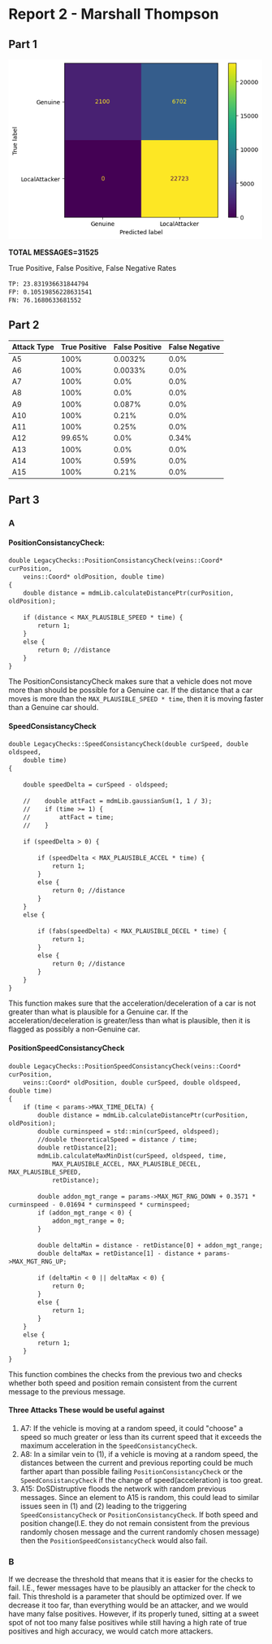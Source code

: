 # **Report 2 - Marshall Thompson**


## Part 1
<img src="figures\part1.png" width=500>

**TOTAL MESSAGES=31525**

True Positive, False Positive, False Negative Rates 
```
TP: 23.831936631844794
FP: 0.10519856228631541
FN: 76.1680633681552
```
## Part 2

|Attack Type| True Positive | False Positive | False Negative |
| ----------- | ----------- | ----------- | ----------- | 
|A5           | 100%        | 0.0032%     | 0.0%        |
|A6           | 100%        | 0.0033%     | 0.0%        |
|A7           | 100%        | 0.0%        | 0.0%        |
|A8           | 100%        | 0.0%        | 0.0%        |
|A9           | 100%        | 0.087%      | 0.0%        |
|A10          | 100%        | 0.21%       | 0.0%        |
|A11          | 100%        | 0.25%       | 0.0%        |
|A12          | 99.65%      | 0.0%        | 0.34%       |
|A13          | 100%        | 0.0%        | 0.0%        |
|A14          | 100%        | 0.59%       | 0.0%        |
|A15          | 100%        | 0.21%       | 0.0%        |


## Part 3

### A
#### PositionConsistancyCheck:

```
double LegacyChecks::PositionConsistancyCheck(veins::Coord* curPosition,
    veins::Coord* oldPosition, double time)
{
    double distance = mdmLib.calculateDistancePtr(curPosition, oldPosition);

    if (distance < MAX_PLAUSIBLE_SPEED * time) {
        return 1;
    }
    else {
        return 0; //distance
    }
}
```

The PositionConsistancyCheck makes sure that a vehicle does not move more than should be possible for a Genuine car. If the distance that a car moves is more than the ```MAX_PLAUSIBLE_SPEED * time```, then it is moving faster than a Genuine car should.

#### SpeedConsistancyCheck
```
double LegacyChecks::SpeedConsistancyCheck(double curSpeed, double oldspeed,
    double time)
{

    double speedDelta = curSpeed - oldspeed;

    //    double attFact = mdmLib.gaussianSum(1, 1 / 3);
    //    if (time >= 1) {
    //        attFact = time;
    //    }

    if (speedDelta > 0) {

        if (speedDelta < MAX_PLAUSIBLE_ACCEL * time) {
            return 1;
        }
        else {
            return 0; //distance
        }
    }
    else {

        if (fabs(speedDelta) < MAX_PLAUSIBLE_DECEL * time) {
            return 1;
        }
        else {
            return 0; //distance
        }
    }
}
```
This function makes sure that the acceleration/deceleration of a car is not greater than what is plausible for a Genuine car. If the acceleration/deceleration is greater/less than what is plausible, then it is flagged as possibly a non-Genuine car.

#### PositionSpeedConsistancyCheck

```
double LegacyChecks::PositionSpeedConsistancyCheck(veins::Coord* curPosition,
    veins::Coord* oldPosition, double curSpeed, double oldspeed, double time)
{
    if (time < params->MAX_TIME_DELTA) {
        double distance = mdmLib.calculateDistancePtr(curPosition, oldPosition);
        double curminspeed = std::min(curSpeed, oldspeed);
        //double theoreticalSpeed = distance / time;
        double retDistance[2];
        mdmLib.calculateMaxMinDist(curSpeed, oldspeed, time,
            MAX_PLAUSIBLE_ACCEL, MAX_PLAUSIBLE_DECEL, MAX_PLAUSIBLE_SPEED,
            retDistance);

        double addon_mgt_range = params->MAX_MGT_RNG_DOWN + 0.3571 * curminspeed - 0.01694 * curminspeed * curminspeed;
        if (addon_mgt_range < 0) {
            addon_mgt_range = 0;
        }

        double deltaMin = distance - retDistance[0] + addon_mgt_range;
        double deltaMax = retDistance[1] - distance + params->MAX_MGT_RNG_UP;

        if (deltaMin < 0 || deltaMax < 0) {
            return 0;
        }
        else {
            return 1;
        }
    }
    else {
        return 1;
    }
}
```

This function combines the checks from the previous two and checks whether both speed and position remain consistent from the current message to the previous message.


#### Three Attacks These would be useful against
1) A7: If the vehicle is moving at a random speed, it could "choose" a speed so much greater or less than its current speed that it exceeds the maximum acceleration in the ```SpeedConsistancyCheck```.
2) A8: In a similar vein to (1), if a vehicle is moving at a random speed, the distances between the current and previous reporting could be much farther apart than possible failing ```PositionConsistancyCheck``` or the ```SpeedConsistancyCheck``` if the change of speed(acceleration) is too great.
3) A15: DoSDistruptive floods the network with random previous messages. Since an element to A15 is random, this could lead to similar issues seen in (1) and (2) leading to the triggering ```SpeedConsistancyCheck``` or ```PositionConsistancyCheck```. If both speed and position change(I.E. they do not remain consistent from the previous randomly chosen message and the current randomly chosen message) then the ```PositionSpeedConsistancyCheck``` would also fail.

### B

If we decrease the threshold that means that it is easier for the checks to fail. I.E., fewer messages have to be plausibly an attacker for the check to fail. This threshold is a parameter that should be optimized over. If we decrease it too far, than everything would be an attacker, and we would have many false positives. However, if its properly tuned, sitting at a sweet spot of not too many false positives while still having a high rate of true positives and high accuracy, we would catch more attackers.